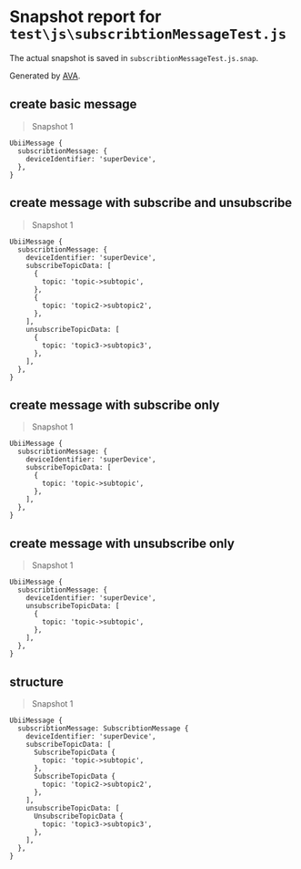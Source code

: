 # Snapshot report for `test\js\subscribtionMessageTest.js`

The actual snapshot is saved in `subscribtionMessageTest.js.snap`.

Generated by [AVA](https://ava.li).

## create basic message

> Snapshot 1

    UbiiMessage {
      subscribtionMessage: {
        deviceIdentifier: 'superDevice',
      },
    }

## create message with subscribe and unsubscribe

> Snapshot 1

    UbiiMessage {
      subscribtionMessage: {
        deviceIdentifier: 'superDevice',
        subscribeTopicData: [
          {
            topic: 'topic->subtopic',
          },
          {
            topic: 'topic2->subtopic2',
          },
        ],
        unsubscribeTopicData: [
          {
            topic: 'topic3->subtopic3',
          },
        ],
      },
    }

## create message with subscribe only

> Snapshot 1

    UbiiMessage {
      subscribtionMessage: {
        deviceIdentifier: 'superDevice',
        subscribeTopicData: [
          {
            topic: 'topic->subtopic',
          },
        ],
      },
    }

## create message with unsubscribe only

> Snapshot 1

    UbiiMessage {
      subscribtionMessage: {
        deviceIdentifier: 'superDevice',
        unsubscribeTopicData: [
          {
            topic: 'topic->subtopic',
          },
        ],
      },
    }

## structure

> Snapshot 1

    UbiiMessage {
      subscribtionMessage: SubscribtionMessage {
        deviceIdentifier: 'superDevice',
        subscribeTopicData: [
          SubscribeTopicData {
            topic: 'topic->subtopic',
          },
          SubscribeTopicData {
            topic: 'topic2->subtopic2',
          },
        ],
        unsubscribeTopicData: [
          UnsubscribeTopicData {
            topic: 'topic3->subtopic3',
          },
        ],
      },
    }
